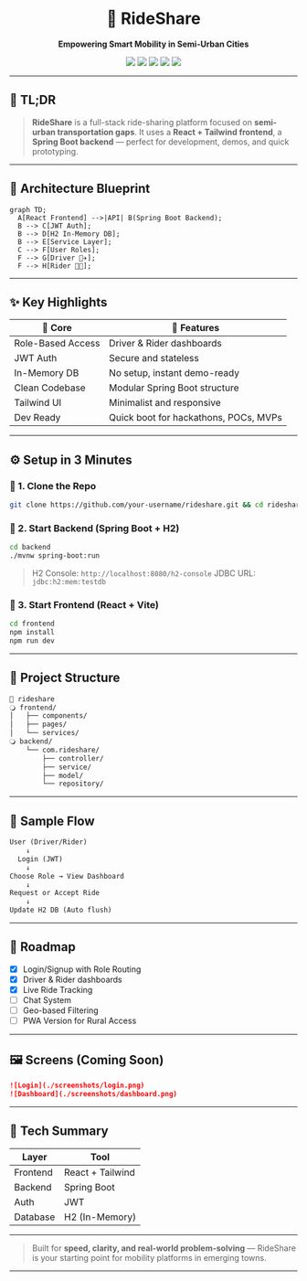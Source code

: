 <!-- Hero Section -->

<h1 align="center">
  🚕 RideShare
</h1>
<p align="center">
  <b>Empowering Smart Mobility in Semi-Urban Cities</b>  
</p>
<p align="center">
  <img src="https://img.shields.io/badge/frontend-react-blue?logo=react" />
  <img src="https://img.shields.io/badge/backend-springboot-green?logo=springboot" />
  <img src="https://img.shields.io/badge/styling-tailwind-06B6D4?logo=tailwindcss" />
  <img src="https://img.shields.io/badge/database-H2-lightgrey?logo=h2" />
  <img src="https://img.shields.io/badge/auth-jwt-orange" />
</p>

---

## 🧭 TL;DR

> **RideShare** is a full-stack ride-sharing platform focused on **semi-urban transportation gaps**. It uses a **React + Tailwind frontend**, a **Spring Boot backend** — perfect for development, demos, and quick prototyping.

---

## 🧱 Architecture Blueprint

```mermaid
graph TD;
  A[React Frontend] -->|API| B(Spring Boot Backend);
  B --> C[JWT Auth];
  B --> D[H2 In-Memory DB];
  B --> E[Service Layer];
  C --> F[User Roles];
  F --> G[Driver 👨‍✈️];
  F --> H[Rider 🧑‍🦿];
```

---

## ✨ Key Highlights

| 🔧 Core           | 🌟 Features                           |
| ----------------- | ------------------------------------- |
| Role-Based Access | Driver & Rider dashboards             |
| JWT Auth          | Secure and stateless                  |
| In-Memory DB      | No setup, instant demo-ready          |
| Clean Codebase    | Modular Spring Boot structure         |
| Tailwind UI       | Minimalist and responsive             |
| Dev Ready         | Quick boot for hackathons, POCs, MVPs |

---

## ⚙️ Setup in 3 Minutes

### 🔹 1. Clone the Repo

```bash
git clone https://github.com/your-username/rideshare.git && cd rideshare
```

### 🔹 2. Start Backend (Spring Boot + H2)

```bash
cd backend
./mvnw spring-boot:run
```

> H2 Console: `http://localhost:8080/h2-console`
> JDBC URL: `jdbc:h2:mem:testdb`

### 🔹 3. Start Frontend (React + Vite)

```bash
cd frontend
npm install
npm run dev
```

---

## 📆 Project Structure

```txt
📆 rideshare
🔾 frontend/
│   ├── components/
│   ├── pages/
│   └── services/
🔾 backend/
    └── com.rideshare/
        ├── controller/
        ├── service/
        ├── model/
        └── repository/
```

---

## 🤠 Sample Flow

```txt
User (Driver/Rider)
    ↓
  Login (JWT)
    ↓
Choose Role → View Dashboard
    ↓
Request or Accept Ride
    ↓
Update H2 DB (Auto flush)
```

---

## 🚣️ Roadmap

* [x] Login/Signup with Role Routing
* [x] Driver & Rider dashboards
* [x] Live Ride Tracking
* [ ] Chat System
* [ ] Geo-based Filtering
* [ ] PWA Version for Rural Access

---

## 🖼️ Screens (Coming Soon)

```md
![Login](./screenshots/login.png)
![Dashboard](./screenshots/dashboard.png)
```

---

## 🧹 Tech Summary

| Layer    | Tool             |
| -------- | ---------------- |
| Frontend | React + Tailwind |
| Backend  | Spring Boot      |
| Auth     | JWT              |
| Database | H2 (In-Memory)   |

---

> Built for **speed, clarity, and real-world problem-solving** — RideShare is your starting point for mobility platforms in emerging towns.

---
